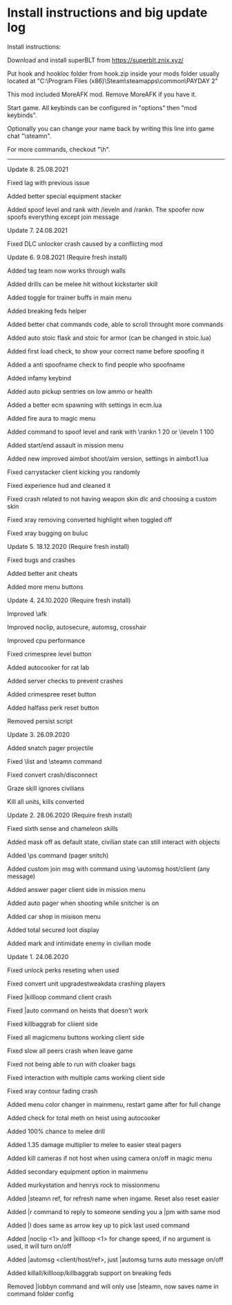# Install instructions and big update log

Install instructions:

Download and install superBLT from https://superblt.znix.xyz/

Put hook and hookloc folder from hook.zip inside your mods folder usually located at "C:\Program Files (x86)\Steam\steamapps\common\PAYDAY 2"

This mod included MoreAFK mod. Remove MoreAFK if you have it.

Start game. All keybinds can be configured in "options" then "mod keybinds".

Optionally you can change your name back by writing this line into game chat "\steamn".

For more commands, checkout "\h".

----------------------------------------------------------------------
Update 8. 25.08.2021

Fixed lag with previous issue

Added better special equipment stacker

Added spoof level and rank with /leveln and /rankn. The spoofer now spoofs everything except join message

Update 7. 24.08.2021

Fixed DLC unlocker crash caused by a conflicting mod

Update 6. 9.08.2021 (Require fresh install)

Added tag team now works through walls

Added drills can be melee hit without kickstarter skill

Added toggle for trainer buffs in main menu

Added breaking feds helper

Added better chat commands code, able to scroll throught more commands

Added auto stoic flask and stoic for armor (can be changed in stoic.lua)

Added first load check, to show your correct name before spoofing it

Added a anti spoofname check to find people who spoofname

Added infamy keybind

Added auto pickup sentries on low ammo or health

Added a better ecm spawning with settings in ecm.lua

Added fire aura to magic menu

Added command to spoof level and rank with \rankn 1 20 or \leveln 1 100

Added start/end assault in mission menu

Added new improved aimbot shoot/aim version, settings in aimbot1.lua

Fixed carrystacker client kicking you randomly

Fixed experience hud and cleaned it

Fixed crash related to not having weapon skin dlc and choosing a custom skin

Fixed xray removing converted highlight when toggled off

Fixed xray bugging on buluc

Update 5. 18.12.2020 (Require fresh install)

Fixed bugs and crashes

Added better anit cheats

Added more menu buttons

Update 4. 24.10.2020 (Require fresh install)

Improved \afk

Improved noclip, autosecure, automsg, crosshair

Improved cpu performance

Fixed crimespree level button

Added autocooker for rat lab

Added server checks to prevent crashes

Added crimespree reset button

Added halfass perk reset button

Removed persist script

Update 3. 26.09.2020

Added snatch pager projectile

Fixed \list and \steamn command

Fixed convert crash/disconnect

Graze skill ignores civilians

Kill all units, kills converted


Update 2. 28.06.2020 (Require fresh install)

Fixed sixth sense and chameleon skills

Added mask off as default state, civilian state can still interact with objects

Added \ps command (pager snitch)

Added custom join msg with command using \automsg host/client (any message)

Added answer pager client side in mission menu

Added auto pager when shooting while snitcher is on

Added car shop in misison menu

Added total secured loot display

Added mark and intimidate enemy in civilian mode


Update 1. 24.06.2020

Fixed unlock perks reseting when used

Fixed convert unit upgradestweakdata crashing players

Fixed |killloop command client crash

Fixed |auto command on heists that doesn't work

Fixed killbaggrab for cliient side

Fixed all magicmenu buttons working client side

Fixed slow all peers crash when leave game

Fixed not being able to run with cloaker bags

Fixed interaction with multiple cams working client side

Fixed xray contour fading crash

Added menu color changer in mainmenu, restart game after for full change

Added check for total meth on heist using autocooker

Added 100% chance to melee drill

Added 1.35 damage multiplier to melee to easier steal pagers

Added kill cameras if not host when using camera on/off in magic menu

Added secondary equipment option in mainmenu

Added murkystation and henrys rock to missionmenu

Added |steamn ref, for refresh name when ingame. Reset also reset easier

Added |r command to reply to someone sending you a |pm with same mod

Added |l does same as arrow key up to pick last used command

Added |noclip <1> and |killloop <1> for change speed, if no argument is used, it will turn on/off

Added |automsg <client/host/ref>, just |automsg turns auto message on/off

Added killall/killloop/killbaggrab support on breaking feds

Removed |lobbyn command and will only use |steamn, now saves name in command folder config
